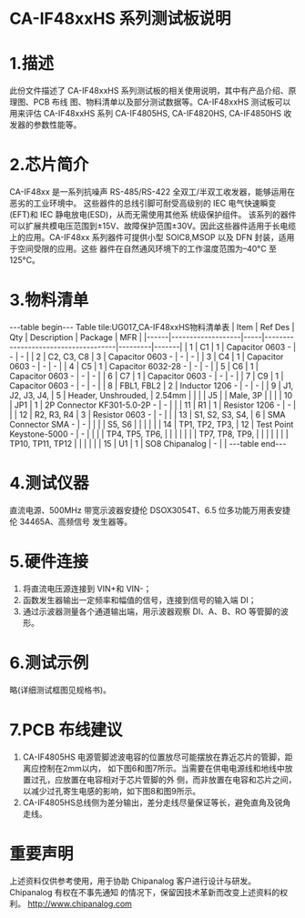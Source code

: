  # CA-IF48xxHS 系列测试板说明


# 1.描述
此份文件描述了 CA-IF48xxHS 系列测试板的相关使用说明，其中有产品介绍、原理图、PCB 布线
图、物料清单以及部分测试数据等。CA-IF48xxHS 测试板可以用来评估 CA-IF48xxHS 系列 CA-IF4805HS, 
CA-IF4820HS, CA-IF4850HS 收发器的参数性能等。


# 2.芯片简介
CA-IF48xx 是一系列抗噪声 RS-485/RS-422 全双工/半双工收发器，能够运用在恶劣的工业环境中。
这些器件的总线引脚可耐受高级别的 IEC 电气快速瞬变(EFT)和 IEC 静电放电(ESD)，从而无需使用其他系
统级保护组件。
该系列的器件可以扩展共模电压范围到±15V、故障保护范围±30V。因此这些器件适用于长电缆
上的应用。CA-IF48xx 系列器件可提供小型 SOIC8,MSOP 以及 DFN 封装，适用于空间受限的应用。这些
器件在自然通风环境下的工作温度范围为–40°C 至 125°C。


# 3.物料清单
---table begin---
Table tile:UG017_CA-IF48xxHS物料清单表
| Item | Ref Des           | Qty | Description                         | Package | MFR   |
|------|-------------------|-----|-------------------------------------|---------|-------|
| 1    | C1                | 1   | Capacitor 0603 -                   | -       | -     |
| 2    | C2, C3, C8        | 3   | Capacitor 0603 -                   | -       | -     |
| 3    | C4                | 1   | Capacitor 0603 -                   | -       | -     |
| 4    | C5                | 1   | Capacitor 6032-28 -                | -       | -     |
| 5    | C6                | 1   | Capacitor 0603 -                   | -       | -     |
| 6    | C7                | 1   | Capacitor 0603 -                   | -       | -     |
| 7    | C9                | 1   | Capacitor 0603 -                   | -       | -     |
| 8    | FBL1, FBL2        | 2   | Inductor 1206 -                    | -       | -     |
| 9    | J1, J2, J3, J4,   | 5   | Header, Unshrouded,                | 2.54mm  |       |
|      | J5                |     | Male, 3P                           |         |       |
| 10   | JP1               | 1   | 2P Connector KF301-5.0-2P -        | -       |       |
| 11   | R1                | 1   | Resistor 1206 -                    | -       |       |
| 12   | R2, R3, R4        | 3   | Resistor 0603 -                    | -       |       |
| 13   | S1, S2, S3, S4,   | 6   | SMA Connector SMA -                | -       |       |
|      | S5, S6            |     |                                     |         |       |
| 14   | TP1, TP2, TP3,    | 12  | Test Point Keystone-5000 -         | -       |       |
|      | TP4, TP5, TP6,    |     |                                     |         |       |
|      | TP7, TP8, TP9,    |     |                                     |         |       |
|      | TP10, TP11, TP12  |     |                                     |         |       |
| 15   | U1                | 1   | SO8 Chipanalog                     | -       |       |
---table end---


#  4.测试仪器
直流电源、500MHz 带宽示波器安捷伦 DSOX3054T、6.5 位多功能万用表安捷伦 34465A、高频信号
发生器等。


# 5.硬件连接
1. 将直流电压源连接到 VIN+和 VIN-；
2. 函数发生器输出一定频率和幅值的信号，连接到信号的输入端 DI；
3. 通过示波器测量各个通道输出端，用示波器观察 DI、A、B、RO 等管脚的波形。


# 6.测试示例
略(详细测试框图见规格书)。


# 7.PCB 布线建议
1. CA-IF4805HS 电源管脚滤波电容的位置放尽可能摆放在靠近芯片的管脚，距离应控制在2mm以内，
如下图6和图7所示。当需要在供电电源线和地线中放置过孔，应放置在电容相对于芯片管脚的外
侧，而非放置在电容和芯片之间，以减少过孔寄生电感的影响，如下图8和图9所示。
2. CA-IF4805HS总线侧为差分输出，差分走线尽量保证等长，避免直角及锐角走线。


# 重要声明
上述资料仅供参考使用，用于协助 Chipanalog 客户进行设计与研发。Chipanalog 有权在不事先通知
的情况下，保留因技术革新而改变上述资料的权利。
 http://www.chipanalog.com
